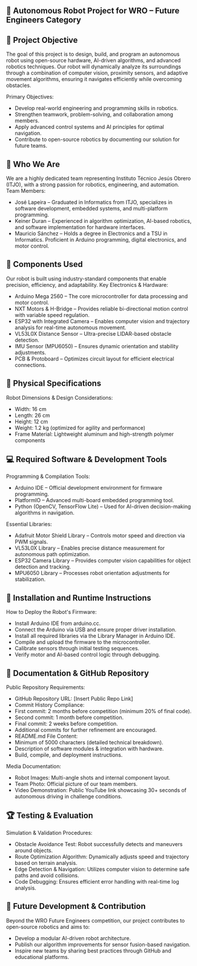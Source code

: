 ## 🚀 Autonomous Robot Project for WRO – Future Engineers Category


## 🎯 Project Objective
The goal of this project is to design, build, and program an autonomous robot using open-source hardware, AI-driven algorithms, and advanced robotics techniques. Our robot will dynamically analyze its surroundings through a combination of computer vision, proximity sensors, and adaptive movement algorithms, ensuring it navigates efficiently while overcoming obstacles.

Primary Objectives:
- Develop real-world engineering and programming skills in robotics.
- Strengthen teamwork, problem-solving, and collaboration among members.
- Apply advanced control systems and AI principles for optimal navigation.
- Contribute to open-source robotics by documenting our solution for future teams.


## 🔹 Who We Are
We are a highly dedicated team representing Instituto Técnico Jesús Obrero (ITJO), with a strong passion for robotics, engineering, and automation.
Team Members:
- José Lapeira – Graduated in Informatics from ITJO, specializes in software development, embedded systems, and multi-platform programming.
- Keiner Duran – Experienced in algorithm optimization, AI-based robotics, and software implementation for hardware interfaces.
- Mauricio Sánchez – Holds a degree in Electronics and a TSU in Informatics. Proficient in Arduino programming, digital electronics, and motor control.


## 🔧 Components Used
Our robot is built using industry-standard components that enable precision, efficiency, and adaptability.
Key Electronics & Hardware:
- Arduino Mega 2560 – The core microcontroller for data processing and motor control.
- NXT Motors & H-Bridge – Provides reliable bi-directional motion control with variable speed regulation.
- ESP32 with Integrated Camera – Enables computer vision and trajectory analysis for real-time autonomous movement.
- VL53L0X Distance Sensor – Ultra-precise LIDAR-based obstacle detection.
- IMU Sensor (MPU6050) – Ensures dynamic orientation and stability adjustments.
- PCB & Protoboard – Optimizes circuit layout for efficient electrical connections.


## 📏 Physical Specifications
Robot Dimensions & Design Considerations:
- Width: 16 cm
- Length: 26 cm
- Height: 12 cm
- Weight: 1.2 kg (optimized for agility and performance)
- Frame Material: Lightweight aluminum and high-strength polymer components


## 💻 Required Software & Development Tools
Programming & Compilation Tools:
- Arduino IDE – Official development environment for firmware programming.
- PlatformIO – Advanced multi-board embedded programming tool.
- Python (OpenCV, TensorFlow Lite) – Used for AI-driven decision-making algorithms in navigation.
  
Essential Libraries:
- Adafruit Motor Shield Library – Controls motor speed and direction via PWM signals.
- VL53L0X Library – Enables precise distance measurement for autonomous path optimization.
- ESP32 Camera Library – Provides computer vision capabilities for object detection and tracking.
- MPU6050 Library – Processes robot orientation adjustments for stabilization.


## 🔌 Installation and Runtime Instructions
How to Deploy the Robot's Firmware:
- Install Arduino IDE from arduino.cc.
- Connect the Arduino via USB and ensure proper driver installation.
- Install all required libraries via the Library Manager in Arduino IDE.
- Compile and upload the firmware to the microcontroller.
- Calibrate sensors through initial testing sequences.
- Verify motor and AI-based control logic through debugging.


## 📜 Documentation & GitHub Repository
Public Repository Requirements:
- GitHub Repository URL: [Insert Public Repo Link]
- Commit History Compliance:
- First commit: 2 months before competition (minimum 20% of final code).
- Second commit: 1 month before competition.
- Final commit: 2 weeks before competition.
- Additional commits for further refinement are encouraged.
- README.md File Content:
- Minimum of 5000 characters (detailed technical breakdown).
- Description of software modules & integration with hardware.
- Build, compile, and deployment instructions.

Media Documentation:
- Robot Images: Multi-angle shots and internal component layout.
- Team Photo: Official picture of our team members.
- Video Demonstration: Public YouTube link showcasing 30+ seconds of autonomous driving in challenge conditions.


## 🏆 Testing & Evaluation
Simulation & Validation Procedures:
- Obstacle Avoidance Test: Robot successfully detects and maneuvers around objects.
- Route Optimization Algorithm: Dynamically adjusts speed and trajectory based on terrain analysis.
- Edge Detection & Navigation: Utilizes computer vision to determine safe paths and avoid collisions.
- Code Debugging: Ensures efficient error handling with real-time log analysis.


## 🚀 Future Development & Contribution
Beyond the WRO Future Engineers competition, our project contributes to open-source robotics and aims to:
- Develop a modular AI-driven robot architecture.
- Publish our algorithm improvements for sensor fusion-based navigation.
- Inspire new teams by sharing best practices through GitHub and educational platforms.

